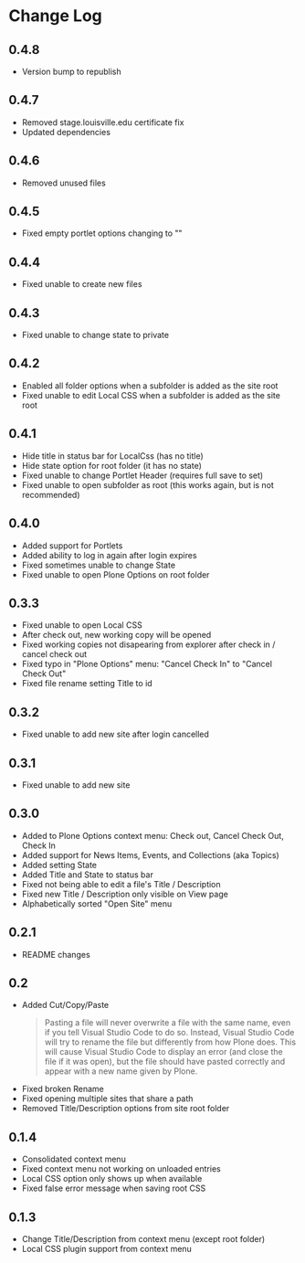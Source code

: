 # Change Log

## 0.4.8

- Version bump to republish

## 0.4.7

- Removed stage.louisville.edu certificate fix
- Updated dependencies

## 0.4.6

- Removed unused files

## 0.4.5

- Fixed empty portlet options changing to ""

## 0.4.4

- Fixed unable to create new files

## 0.4.3

- Fixed unable to change state to private

## 0.4.2

- Enabled all folder options when a subfolder is added as the site root
- Fixed unable to edit Local CSS when a subfolder is added as the site root

## 0.4.1

- Hide title in status bar for LocalCss (has no title)
- Hide state option for root folder (it has no state)
- Fixed unable to change Portlet Header (requires full save to set)
- Fixed unable to open subfolder as root (this works again, but is not recommended)

## 0.4.0

- Added support for Portlets
- Added ability to log in again after login expires
- Fixed sometimes unable to change State
- Fixed unable to open Plone Options on root folder

## 0.3.3

- Fixed unable to open Local CSS
- After check out, new working copy will be opened
- Fixed working copies not disapearing from explorer after check in / cancel check out
- Fixed typo in "Plone Options" menu: "Cancel Check In" to "Cancel Check Out"
- Fixed file rename setting Title to id

## 0.3.2

- Fixed unable to add new site after login cancelled

## 0.3.1

- Fixed unable to add new site

## 0.3.0

- Added to Plone Options context menu: Check out, Cancel Check Out, Check In
- Added support for News Items, Events, and Collections (aka Topics)
- Added setting State
- Added Title and State to status bar
- Fixed not being able to edit a file's Title / Description
- Fixed new Title / Description only visible on View page
- Alphabetically sorted "Open Site" menu

## 0.2.1

- README changes

## 0.2

- Added Cut/Copy/Paste
  > Pasting a file will never overwrite a file with the same name,
even if you tell Visual Studio Code to do so.
Instead, Visual Studio Code will try to rename the file but differently from how Plone does.
This will cause Visual Studio Code to display an error (and close the file if it was open),
but the file should have pasted correctly and appear with a new name given by Plone.
- Fixed broken Rename
- Fixed opening multiple sites that share a path
- Removed Title/Description options from site root folder

## 0.1.4

- Consolidated context menu
- Fixed context menu not working on unloaded entries
- Local CSS option only shows up when available
- Fixed false error message when saving root CSS

## 0.1.3

- Change Title/Description from context menu (except root folder)
- Local CSS plugin support from context menu
